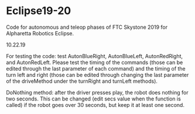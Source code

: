 # Eclipse19-20


Code for autonomous and teleop phases of FTC Skystone 2019 for Alpharetta Robotics Eclipse. 

10.22.19

For testing the code:
test AutonBlueRight, AutonBlueLeft, AutonRedRight, and AutonRedLeft.
Please test the timing of the commands (those can be edited through the last parameter of each command)
and the timing of the turn left and right (those can be edited through changing the last parameter of the driveMethod 
under the turnRight and turnLeft methods).

DoNothing method:
after the driver presses play, the robot does nothing for two seconds. This can be changed (edit secs value when the function is called) if the robot goes over 30 seconds, but keep it at least one second. 
